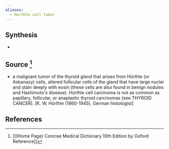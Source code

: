```yaml
---
aliases:
  - Hurthle cell tumor
---
```

## Synthesis
- 
## Source [^1]
- a malignant tumor of the thyroid gland that arises from Hürthle (or Askanazy) cells, altered follicular cells of the gland that have large nuclei and stain deeply with eosin (these cells are also found in benign nodules and Hashimoto's disease). Hürthle cell carcinoma is not as common as papillary, follicular, or anaplastic thyroid carcinomas (see THYROID CANCER). \[K. W. Hürthle (1860-1945), German histologist]
## References

[^1]: [[(Home Page) Concise Medical Dictionary 10th Edition by Oxford Reference]]